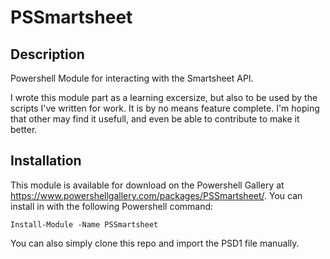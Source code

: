 # PSSmartsheet

## Description ##
Powershell Module for interacting with the Smartsheet API.

I wrote this module part as a learning excersize, but also to be used by the scripts I've written for work. It is by no means feature complete. I'm hoping that other may find it usefull, and even be able to contribute to make it better.

## Installation ##

This module is available for download on the Powershell Gallery at https://www.powershellgallery.com/packages/PSSmartsheet/.
You can install in with the following Powershell command:

`Install-Module -Name PSSmartsheet`

You can also simply clone this repo and import the PSD1 file manually.